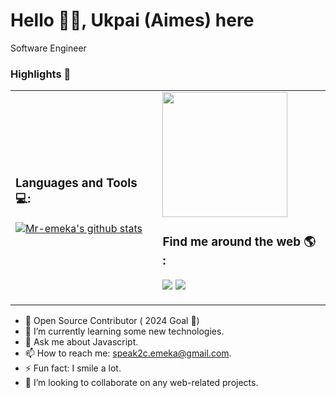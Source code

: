 # Hello 👋🏾, Ukpai (Aimes) here  

Software Engineer

### Highlights 🌟

<table scrolling=no>
  <tr>
    <td>
      <h3>Languages and Tools 💻:</h3>
    <a href="https://github.com/mr-emeka/github-readme-stats"><img align="center" src="https://github-readme-stats.vercel.app/api?username=mr-emeka&show_icons=true&include_all_commits=true&theme=buefy&hide_border=true" alt="Mr-emeka's github stats" /></a> 
      <br>
    </td>
    <td>
       <img src="https://raw.githubusercontent.com/technicaldada/hackerpro/master/logo205x250.gif" height="200" wifdth="200">
      <h3> Find me around the web 🌎 :</h3>

[<img src="https://img.shields.io/badge/twitter-%231DA1F2.svg?&style=for-the-badge&logo=twitter&logoColor=white" />](https://twitter.com/aimes_js) [<img src="https://img.shields.io/badge/linkedin-%230077B5.svg?&style=for-the-badge&logo=linkedin&logoColor=white" />](https://www.linkedin.com/in/ukpai/) 
    </td>  
  </tr>
 </table>


- 🔭 Open Source Contributor ( 2024 Goal 🌟)  
- 🌱 I’m currently learning some new technologies. 
- 💬 Ask me about Javascript. 
- 📫 How to reach me: speak2c.emeka@gmail.com.
- ⚡ Fun fact: I smile a lot.
- 👯 I’m looking to collaborate on any web-related projects.

